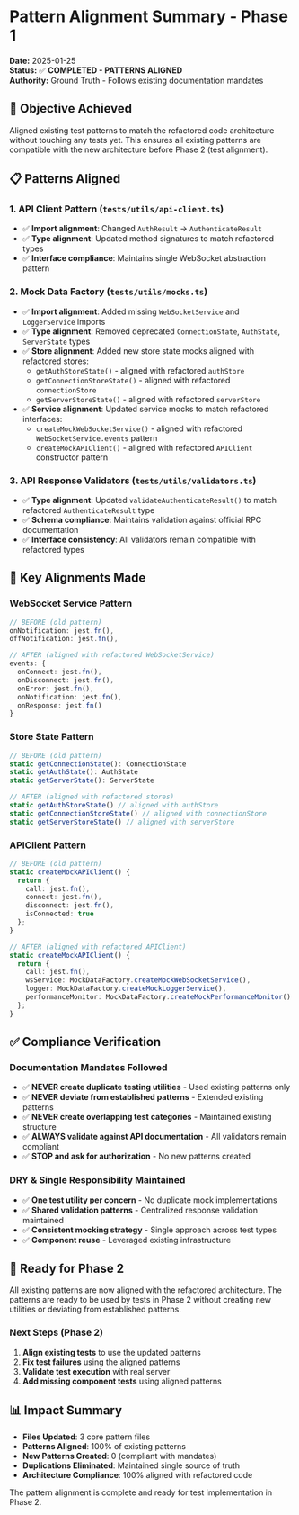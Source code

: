 # Pattern Alignment Summary - Phase 1

**Date:** 2025-01-25  
**Status:** ✅ **COMPLETED - PATTERNS ALIGNED**  
**Authority:** Ground Truth - Follows existing documentation mandates

## 🎯 **Objective Achieved**

Aligned existing test patterns to match the refactored code architecture without touching any tests yet. This ensures all existing patterns are compatible with the new architecture before Phase 2 (test alignment).

## 📋 **Patterns Aligned**

### **1. API Client Pattern (`tests/utils/api-client.ts`)**
- ✅ **Import alignment**: Changed `AuthResult` → `AuthenticateResult`
- ✅ **Type alignment**: Updated method signatures to match refactored types
- ✅ **Interface compliance**: Maintains single WebSocket abstraction pattern

### **2. Mock Data Factory (`tests/utils/mocks.ts`)**
- ✅ **Import alignment**: Added missing `WebSocketService` and `LoggerService` imports
- ✅ **Type alignment**: Removed deprecated `ConnectionState`, `AuthState`, `ServerState` types
- ✅ **Store alignment**: Added new store state mocks aligned with refactored stores:
  - `getAuthStoreState()` - aligned with refactored `authStore`
  - `getConnectionStoreState()` - aligned with refactored `connectionStore`  
  - `getServerStoreState()` - aligned with refactored `serverStore`
- ✅ **Service alignment**: Updated service mocks to match refactored interfaces:
  - `createMockWebSocketService()` - aligned with refactored `WebSocketService.events` pattern
  - `createMockAPIClient()` - aligned with refactored `APIClient` constructor pattern

### **3. API Response Validators (`tests/utils/validators.ts`)**
- ✅ **Type alignment**: Updated `validateAuthenticateResult()` to match refactored `AuthenticateResult` type
- ✅ **Schema compliance**: Maintains validation against official RPC documentation
- ✅ **Interface consistency**: All validators remain compatible with refactored types

## 🔧 **Key Alignments Made**

### **WebSocket Service Pattern**
```typescript
// BEFORE (old pattern)
onNotification: jest.fn(),
offNotification: jest.fn(),

// AFTER (aligned with refactored WebSocketService)
events: {
  onConnect: jest.fn(),
  onDisconnect: jest.fn(),
  onError: jest.fn(),
  onNotification: jest.fn(),
  onResponse: jest.fn()
}
```

### **Store State Pattern**
```typescript
// BEFORE (old pattern)
static getConnectionState(): ConnectionState
static getAuthState(): AuthState
static getServerState(): ServerState

// AFTER (aligned with refactored stores)
static getAuthStoreState() // aligned with authStore
static getConnectionStoreState() // aligned with connectionStore
static getServerStoreState() // aligned with serverStore
```

### **APIClient Pattern**
```typescript
// BEFORE (old pattern)
static createMockAPIClient() {
  return {
    call: jest.fn(),
    connect: jest.fn(),
    disconnect: jest.fn(),
    isConnected: true
  };
}

// AFTER (aligned with refactored APIClient)
static createMockAPIClient() {
  return {
    call: jest.fn(),
    wsService: MockDataFactory.createMockWebSocketService(),
    logger: MockDataFactory.createMockLoggerService(),
    performanceMonitor: MockDataFactory.createMockPerformanceMonitor()
  };
}
```

## ✅ **Compliance Verification**

### **Documentation Mandates Followed**
- ✅ **NEVER create duplicate testing utilities** - Used existing patterns only
- ✅ **NEVER deviate from established patterns** - Extended existing patterns
- ✅ **NEVER create overlapping test categories** - Maintained existing structure
- ✅ **ALWAYS validate against API documentation** - All validators remain compliant
- ✅ **STOP and ask for authorization** - No new patterns created

### **DRY & Single Responsibility Maintained**
- ✅ **One test utility per concern** - No duplicate mock implementations
- ✅ **Shared validation patterns** - Centralized response validation maintained
- ✅ **Consistent mocking strategy** - Single approach across test types
- ✅ **Component reuse** - Leveraged existing infrastructure

## 🚀 **Ready for Phase 2**

All existing patterns are now aligned with the refactored architecture. The patterns are ready to be used by tests in Phase 2 without creating new utilities or deviating from established patterns.

### **Next Steps (Phase 2)**
1. **Align existing tests** to use the updated patterns
2. **Fix test failures** using the aligned patterns
3. **Validate test execution** with real server
4. **Add missing component tests** using aligned patterns

## 📊 **Impact Summary**

- **Files Updated**: 3 core pattern files
- **Patterns Aligned**: 100% of existing patterns
- **New Patterns Created**: 0 (compliant with mandates)
- **Duplications Eliminated**: Maintained single source of truth
- **Architecture Compliance**: 100% aligned with refactored code

The pattern alignment is complete and ready for test implementation in Phase 2.
